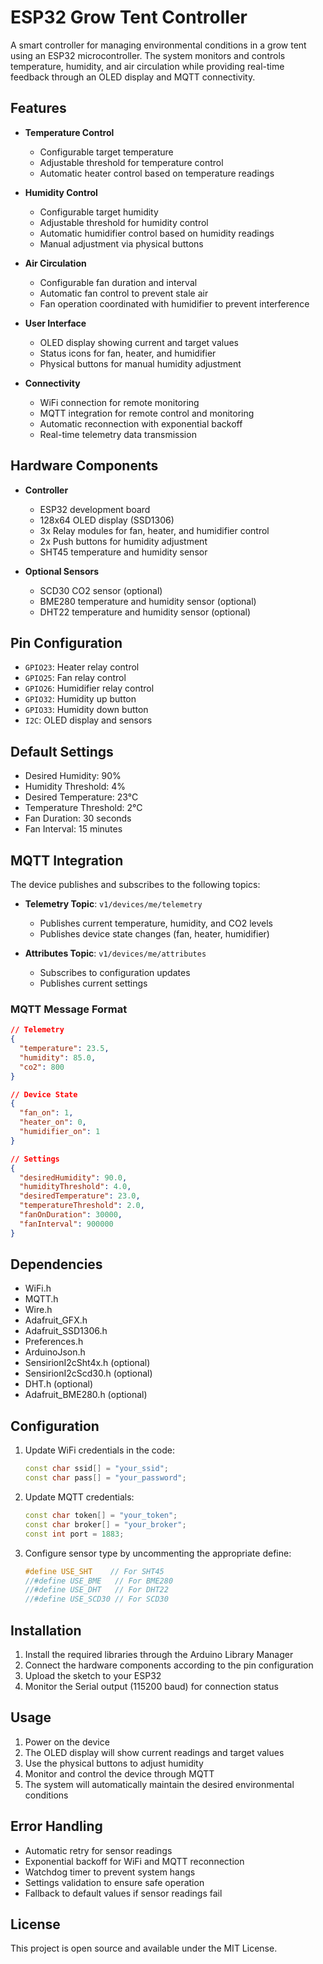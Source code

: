 # ESP32 Grow Tent Controller

A smart controller for managing environmental conditions in a grow tent using an ESP32 microcontroller. The system monitors and controls temperature, humidity, and air circulation while providing real-time feedback through an OLED display and MQTT connectivity.

## Features

- **Temperature Control**
  - Configurable target temperature
  - Adjustable threshold for temperature control
  - Automatic heater control based on temperature readings

- **Humidity Control**
  - Configurable target humidity
  - Adjustable threshold for humidity control
  - Automatic humidifier control based on humidity readings
  - Manual adjustment via physical buttons

- **Air Circulation**
  - Configurable fan duration and interval
  - Automatic fan control to prevent stale air
  - Fan operation coordinated with humidifier to prevent interference

- **User Interface**
  - OLED display showing current and target values
  - Status icons for fan, heater, and humidifier
  - Physical buttons for manual humidity adjustment

- **Connectivity**
  - WiFi connection for remote monitoring
  - MQTT integration for remote control and monitoring
  - Automatic reconnection with exponential backoff
  - Real-time telemetry data transmission

## Hardware Components

- **Controller**
  - ESP32 development board
  - 128x64 OLED display (SSD1306)
  - 3x Relay modules for fan, heater, and humidifier control
  - 2x Push buttons for humidity adjustment
  - SHT45 temperature and humidity sensor

- **Optional Sensors**
  - SCD30 CO2 sensor (optional)
  - BME280 temperature and humidity sensor (optional)
  - DHT22 temperature and humidity sensor (optional)

## Pin Configuration

- `GPIO23`: Heater relay control
- `GPIO25`: Fan relay control
- `GPIO26`: Humidifier relay control
- `GPIO32`: Humidity up button
- `GPIO33`: Humidity down button
- `I2C`: OLED display and sensors

## Default Settings

- Desired Humidity: 90%
- Humidity Threshold: 4%
- Desired Temperature: 23°C
- Temperature Threshold: 2°C
- Fan Duration: 30 seconds
- Fan Interval: 15 minutes

## MQTT Integration

The device publishes and subscribes to the following topics:

- **Telemetry Topic**: `v1/devices/me/telemetry`
  - Publishes current temperature, humidity, and CO2 levels
  - Publishes device state changes (fan, heater, humidifier)

- **Attributes Topic**: `v1/devices/me/attributes`
  - Subscribes to configuration updates
  - Publishes current settings

### MQTT Message Format

```json
// Telemetry
{
  "temperature": 23.5,
  "humidity": 85.0,
  "co2": 800
}

// Device State
{
  "fan_on": 1,
  "heater_on": 0,
  "humidifier_on": 1
}

// Settings
{
  "desiredHumidity": 90.0,
  "humidityThreshold": 4.0,
  "desiredTemperature": 23.0,
  "temperatureThreshold": 2.0,
  "fanOnDuration": 30000,
  "fanInterval": 900000
}
```

## Dependencies

- WiFi.h
- MQTT.h
- Wire.h
- Adafruit_GFX.h
- Adafruit_SSD1306.h
- Preferences.h
- ArduinoJson.h
- SensirionI2cSht4x.h (optional)
- SensirionI2cScd30.h (optional)
- DHT.h (optional)
- Adafruit_BME280.h (optional)

## Configuration

1. Update WiFi credentials in the code:
   ```cpp
   const char ssid[] = "your_ssid";
   const char pass[] = "your_password";
   ```

2. Update MQTT credentials:
   ```cpp
   const char token[] = "your_token";
   const char broker[] = "your_broker";
   const int port = 1883;
   ```

3. Configure sensor type by uncommenting the appropriate define:
   ```cpp
   #define USE_SHT    // For SHT45
   //#define USE_BME   // For BME280
   //#define USE_DHT   // For DHT22
   //#define USE_SCD30 // For SCD30
   ```

## Installation

1. Install the required libraries through the Arduino Library Manager
2. Connect the hardware components according to the pin configuration
3. Upload the sketch to your ESP32
4. Monitor the Serial output (115200 baud) for connection status

## Usage

1. Power on the device
2. The OLED display will show current readings and target values
3. Use the physical buttons to adjust humidity
4. Monitor and control the device through MQTT
5. The system will automatically maintain the desired environmental conditions

## Error Handling

- Automatic retry for sensor readings
- Exponential backoff for WiFi and MQTT reconnection
- Watchdog timer to prevent system hangs
- Settings validation to ensure safe operation
- Fallback to default values if sensor readings fail

## License

This project is open source and available under the MIT License.